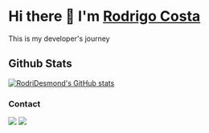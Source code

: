 # Hi there 👋 I'm [Rodrigo Costa](https://rodrigo-costa.herokuapp.com/)
This is my developer's journey
<!--
**RodriDesmond/RodriDesmond** is a ✨ _special_ ✨ repository because its `README.md` (this file) appears on your GitHub profile.

Here are some ideas to get you started:

- 🔭 I’m currently working on ...
- 🌱 I’m currently learning ...
- 👯 I’m looking to collaborate on ...
- 🤔 I’m looking for help with ...
- 💬 Ask me about ...
- 📫 How to reach me: ...
- 😄 Pronouns: ...
- ⚡ Fun fact: ...
-->
## Github Stats
[![RodriDesmond's GitHub stats](https://github-readme-stats.vercel.app/api?username=RodriDesmond&show_icons=true&theme=dracula)](https://github.com/RodriDesmond/github-readme-stats)

### Contact

[![](https://img.shields.io/badge/linkedin-%230077B5.svg?&style=for-the-badge&logo=linkedin&logoColor=white0e76a8)](https://www.linkedin.com/in/rodridesmond/)
[![](https://img.shields.io/badge/instagram-%230077B5.svg?&style=for-the-badge&logo=instagram&logoColor=white&color=8a3ab9)](https://www.instagram.com/_roco92/)
